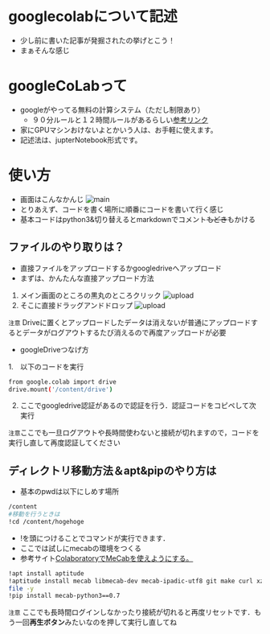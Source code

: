 # googlecolabについて記述
- 少し前に書いた記事が発掘されたの挙げとこう！
- まぁそんな感じ
# googleCoLabって
- googleがやってる無料の計算システム（ただし制限あり）
    - ９０分ルールと１２時間ルールがあるらしい[参考リンク](https://qiita.com/tomo_makes/items/b3c60b10f7b25a0a5935#2-%E3%82%B7%E3%83%A3%E3%83%83%E3%83%88%E3%83%80%E3%82%A6%E3%83%B3%E3%81%BE%E3%81%A7%E3%81%AE%E6%AE%8B%E6%99%82%E9%96%93%E3%81%AF90%E5%88%86%E3%83%AB%E3%83%BC%E3%83%AB%E3%81%A812%E6%99%82%E9%96%93%E3%83%AB%E3%83%BC%E3%83%AB)
- 家にGPUマシンおけないよとかいう人は、お手軽に使えます。
- 記述法は、jupterNotebook形式です。
# 使い方
- 画面はこんなかんじ
![main](https://github.com/kapibarasyun/til/blob/image/googlecolab/main.png?raw=true)
- とりあえず、コードを書く場所に順番にコードを書いて行く感じ
- 基本コードはpython3&切り替えるとmarkdownでコメント~~もどき~~もかける
## ファイルのやり取りは？
- 直接ファイルをアップロードするかgoogledriveへアップロード
- まずは、かんたんな直接アップロード方法
1. メイン画面のところの黒丸のところクリック
![upload](https://github.com/kapibarasyun/til/blob/image/googlecolab/kokodayo.png?raw=true)
2. そこに直接ドラッグアンドドロップ
![upload](https://github.com/kapibarasyun/til/blob/image/googlecolab/drive.png?raw=true)

`注意`
Driveに置くとアップロードしたデータは消えないが普通にアップロードするとデータがログアウトするたび消えるので再度アップロードが必要
- googleDriveつなげ方

1.　以下のコードを実行
```bash 
from google.colab import drive
drive.mount('/content/drive')
```

2. ここでgoogledrive認証があるので認証を行う．認証コードをコピペして次実行

`注意`ここでも一旦ログアウトや長時間使わないと接続が切れますので，コードを実行し直して再度認証してください

## ディレクトリ移動方法＆apt&pipのやり方は
- 基本のpwdは以下にしめす場所
```bash
/content
#移動を行うときは
!cd /content/hogehoge
```
- !を頭につけることでコマンドが実行できます．
- ここでは試しにmecabの環境をつくる
- 参考サイト[ColaboratoryでMeCabを使えようにする。](https://qiita.com/pytry3g/items/897ae738b8fbd3ae7893)
```bash
!apt install aptitude
!aptitude install mecab libmecab-dev mecab-ipadic-utf8 git make curl xzutils
file -y
!pip install mecab-python3==0.7
```
`注意`
ここでも長時間ログインしなかったり接続が切れると再度リセットです．もう一回**再生ボタン**みたいなのを押して実行し直してね
